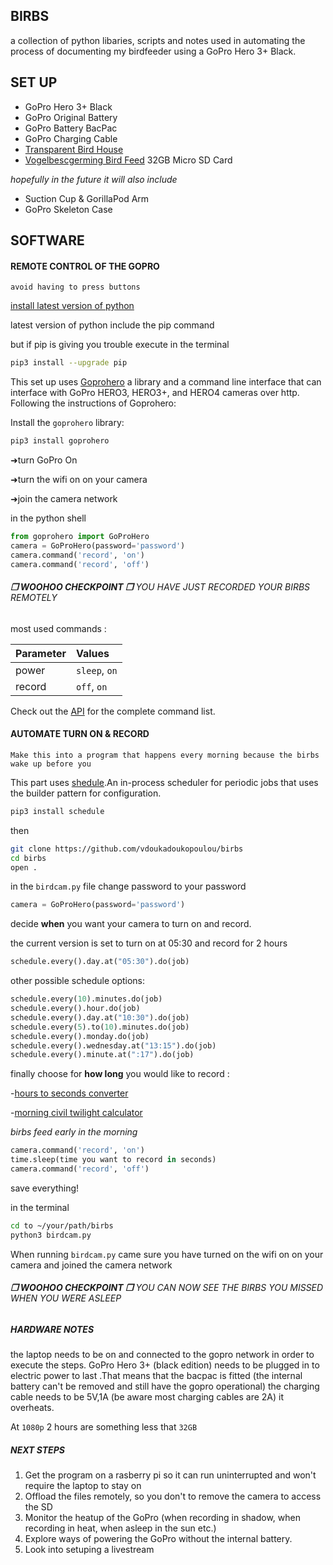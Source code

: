 ## BIRBS
a collection of python libaries, scripts and notes used in automating the process of documenting my birdfeeder using a GoPro Hero 3+ Black.

## SET UP
- GoPro Hero 3+ Black
- GoPro Original Battery
- GoPro Battery BacPac
- GoPro Charging Cable
- [Transparent Bird House](https://www.amazon.com/iFCOW-Transparent-Acrylic-Absorption-Installation/dp/B084L14RCT/ref=sr_1_29?dchild=1&keywords=acrylic+bird+feeders&qid=1587835858&sr=8-29)
- [Vogelbescgerming Bird Feed](https://www.vogelbeschermingshop.nl/4-seizoenenstrooivoer-met-meelwormen-25-kg)
32GB Micro SD Card

*hopefully in the future it will also include*
- Suction Cup & GorillaPod Arm
- GoPro Skeleton Case


## SOFTWARE

#### REMOTE CONTROL OF THE GOPRO 
`avoid having to press buttons`

[install latest version of python](https://www.python.org/downloads/)

latest version of python include the pip command

but if pip is giving you trouble execute in the terminal

```bash
pip3 install --upgrade pip
```

This set up uses [Goprohero](https://github.com/joshvillbrandt/goprohero) a library and a command line interface that can interface with GoPro HERO3, HERO3+, and HERO4 cameras over http.
Following the instructions of Goprohero:

Install the `goprohero` library:

```bash
pip3 install goprohero
```

➜turn GoPro On

➜turn the wifi on on your camera

➜join the camera network

in the python shell

```python
from goprohero import GoProHero
camera = GoProHero(password='password')
camera.command('record', 'on')
camera.command('record', 'off')
```

###### **❐ WOOHOO CHECKPOINT ❐** YOU HAVE JUST RECORDED YOUR BIRBS REMOTELY



most used commands :

Parameter | Values
--- |:---
power | `sleep`, `on`
record | `off`, `on`

Check out the [API](https://github.com/joshvillbrandt/goprohero/blob/master/docs/API.md) for the complete command list.


  
#### AUTOMATE TURN ON & RECORD 
`Make this into a program that happens every morning because the birbs wake up before you`



This part uses [shedule](https://pypi.org/project/schedule/).An in-process scheduler for periodic jobs that uses the builder pattern for configuration.



```bash
pip3 install schedule
```
then

```bash
git clone https://github.com/vdoukadoukopoulou/birbs
cd birbs
open .
```

in the `birdcam.py` file 
change password to your password

```python
camera = GoProHero(password='password')
```
decide **when** you want your camera to turn on and record.

the current version is set to turn on at 05:30 and record for 2 hours
```python
schedule.every().day.at("05:30").do(job)
```

other possible schedule options:
```python
schedule.every(10).minutes.do(job)
schedule.every().hour.do(job)
schedule.every().day.at("10:30").do(job)
schedule.every(5).to(10).minutes.do(job)
schedule.every().monday.do(job)
schedule.every().wednesday.at("13:15").do(job)
schedule.every().minute.at(":17").do(job)
```

finally choose for **how long** you would like to record :


-[hours to seconds converter](https://www.calculateme.com/time/hours/to-seconds/)

-[morning civil twilight calculator](https://www.suntoday.org/sunrise-sunset/tomorrow.html)

*birbs feed early in the morning*


```python
camera.command('record', 'on')
time.sleep(time you want to record in seconds)
camera.command('record', 'off')
```   

save everything!

in the terminal

```bash
cd to ~/your/path/birbs
python3 birdcam.py
```

When running `birdcam.py` came sure you have turned on the wifi on on your camera and joined the camera network



###### **❐ WOOHOO CHECKPOINT ❐** YOU CAN NOW SEE THE BIRBS YOU MISSED WHEN YOU WERE ASLEEP



##### HARDWARE NOTES
the laptop needs to be on and connected to the gopro network in order to execute the steps.
GoPro Hero 3+ (black edition) needs to be plugged in to electric power to last .That means that the bacpac is fitted (the internal battery can't be removed and still have the gopro operational) the charging cable needs to be 5V,1A (be aware most charging cables are 2A)
it overheats.

At `1080p` 2 hours are something less that `32GB`

##### NEXT STEPS
1. Get the program on a rasberry pi so it can run uninterrupted and won't require the laptop to stay on
2. Offload the files remotely, so you don't to remove the camera to access the SD
3. Monitor the heatup of the GoPro (when recording in shadow, when recording in heat, when asleep in the sun etc.)
4. Explore ways of powering the GoPro without the internal battery.
5. Look into setuping a livestream
